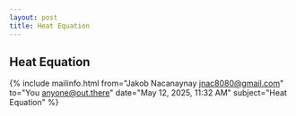 ```yaml
---
layout: post
title: Heat Equation
---
```


## Heat Equation

{% include mailinfo.html from="Jakob Nacanaynay <jnac8080@gmail.com>" to="You <anyone@out.there>" date="May 12, 2025, 11:32 AM" subject="Heat Equation" %}
